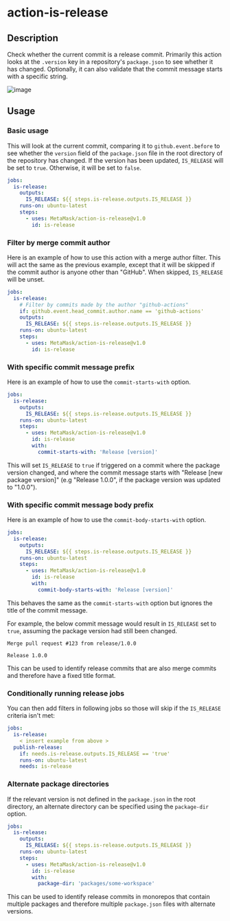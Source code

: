 # action-is-release

## Description

Check whether the current commit is a release commit. Primarily this action looks at the `.version` key in a repository's `package.json` to see whether it has changed. Optionally, it can also validate that the commit message starts with a specific string.

![image](https://user-images.githubusercontent.com/675259/181828020-b54ef521-20f1-477c-83b4-3e9ac5b91398.png)

## Usage

### Basic usage

This will look at the current commit, comparing it to `github.event.before` to see whether the `version` field of the `package.json` file in the root directory of the repository has changed. If the version has been updated, `IS_RELEASE` will be set to `true`. Otherwise, it will be set to `false`.

```yaml
jobs:
  is-release:
    outputs:
      IS_RELEASE: ${{ steps.is-release.outputs.IS_RELEASE }}
    runs-on: ubuntu-latest
    steps:
      - uses: MetaMask/action-is-release@v1.0
        id: is-release
```

### Filter by merge commit author

Here is an example of how to use this action with a merge author filter. This will act the same as the previous example, except that it will be skipped if the commit author is anyone other than "GitHub". When skipped, `IS_RELEASE` will be unset.

```yaml
jobs:
  is-release:
    # Filter by commits made by the author "github-actions"
    if: github.event.head_commit.author.name == 'github-actions'
    outputs:
      IS_RELEASE: ${{ steps.is-release.outputs.IS_RELEASE }}
    runs-on: ubuntu-latest
    steps:
      - uses: MetaMask/action-is-release@v1.0
        id: is-release
```

### With specific commit message prefix

Here is an example of how to use the `commit-starts-with` option.

```yaml
jobs:
  is-release:
    outputs:
      IS_RELEASE: ${{ steps.is-release.outputs.IS_RELEASE }}
    runs-on: ubuntu-latest
    steps:
      - uses: MetaMask/action-is-release@v1.0
        id: is-release
        with:
          commit-starts-with: 'Release [version]'
```

This will set `IS_RELEASE` to `true` if triggered on a commit where the package version changed, and where the commit message starts with "Release [new package version]" (e.g "Release 1.0.0", if the package version was updated to "1.0.0").

### With specific commit message body prefix

Here is an example of how to use the `commit-body-starts-with` option.

```yaml
jobs:
  is-release:
    outputs:
      IS_RELEASE: ${{ steps.is-release.outputs.IS_RELEASE }}
    runs-on: ubuntu-latest
    steps:
      - uses: MetaMask/action-is-release@v1.0
        id: is-release
        with:
          commit-body-starts-with: 'Release [version]'
```

This behaves the same as the `commit-starts-with` option but ignores the title of the commit message.

For example, the below commit message would result in `IS_RELEASE` set to `true`, assuming the package version had still been changed.

```
Merge pull request #123 from release/1.0.0

Release 1.0.0
```

This can be used to identify release commits that are also merge commits and therefore have a fixed title format.

### Conditionally running release jobs

You can then add filters in following jobs so those will skip if the `IS_RELEASE` criteria isn't met:

```yaml
jobs:
  is-release:
    < insert example from above >
  publish-release:
    if: needs.is-release.outputs.IS_RELEASE == 'true'
    runs-on: ubuntu-latest
    needs: is-release
```

### Alternate package directories

If the relevant version is not defined in the `package.json` in the root directory, an alternate directory can be specified using the `package-dir` option.

```yaml
jobs:
  is-release:
    outputs:
      IS_RELEASE: ${{ steps.is-release.outputs.IS_RELEASE }}
    runs-on: ubuntu-latest
    steps:
      - uses: MetaMask/action-is-release@v1.0
        id: is-release
        with:
          package-dir: 'packages/some-workspace'
```

This can be used to identify release commits in monorepos that contain multiple packages and therefore multiple `package.json` files with alternate versions.
